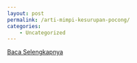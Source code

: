 ```yaml
---
layout: post
permalink: /arti-mimpi-kesurupan-pocong/
categories:
    - Uncategorized
---
```


[Baca Selengkapnya](/08)